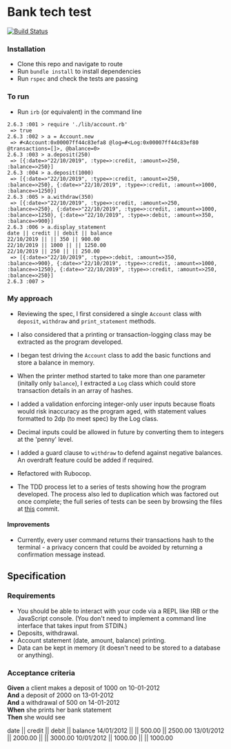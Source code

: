 # Bank tech test

[![Build Status](https://travis-ci.com/mikjw/bank-tech-test.svg?branch=master)](https://travis-ci.com/mikjw/bank-tech-test)
### Installation

* Clone this repo and navigate to route 
* Run `bundle install` to install dependencies
* Run `rspec` and check the tests are passing

### To run

* Run `irb` (or equivalent) in the command line
```
2.6.3 :001 > require './lib/account.rb'
 => true 
2.6.3 :002 > a = Account.new
 => #<Account:0x00007ff44c83efa8 @log=#<Log:0x00007ff44c83ef80 @transactions=[]>, @balance=0> 
2.6.3 :003 > a.deposit(250)
 => [{:date=>"22/10/2019", :type=>:credit, :amount=>250, :balance=>250}] 
2.6.3 :004 > a.deposit(1000)
 => [{:date=>"22/10/2019", :type=>:credit, :amount=>250, :balance=>250}, {:date=>"22/10/2019", :type=>:credit, :amount=>1000, :balance=>1250}] 
2.6.3 :005 > a.withdraw(350)
 => [{:date=>"22/10/2019", :type=>:credit, :amount=>250, :balance=>250}, {:date=>"22/10/2019", :type=>:credit, :amount=>1000, :balance=>1250}, {:date=>"22/10/2019", :type=>:debit, :amount=>350, :balance=>900}] 
2.6.3 :006 > a.display_statement
date || credit || debit || balance
22/10/2019 || || 350 || 900.00
22/10/2019 || 1000 || || 1250.00
22/10/2019 || 250 || || 250.00
 => [{:date=>"22/10/2019", :type=>:debit, :amount=>350, :balance=>900}, {:date=>"22/10/2019", :type=>:credit, :amount=>1000, :balance=>1250}, {:date=>"22/10/2019", :type=>:credit, :amount=>250, :balance=>250}] 
2.6.3 :007 > 
```


### My approach

* Reviewing the spec, I first considered a single `Account` class with `deposit`, `withdraw` and `print_statement` methods.
* I also considered that a printing or transaction-logging class may be extracted as the program developed. 
* I began test driving the `Account` class to add the basic functions and store a balance in memory.
* When the printer method started to take more than one parameter (initally only `balance`), I extracted a `Log` class which could store transaction details in an array of hashes.
* I added a validation enforcing integer-only user inputs because floats would risk inaccuracy as the program aged, with statement values formatted to 2dp (to meet spec) by the Log class. 
* Decimal inputs could be allowed in future by converting them to integers at the 'penny' level. 
* I added a guard clause to `withdraw` to defend against negative balances. An overdraft feature could be added if required. 
* Refactored with Rubocop.

* The TDD process let to a series of tests showing how the program developed. The process also led to duplication which was factored out once complete; the full series of tests can be seen by browsing the files at [this](https://github.com/mikjw/bank-tech-test/commit/caa7090bacdaa75c1f32069f6934a10e6e13df90) commit.

#### Improvements
* Currently, every user command returns their transactions hash to the terminal - a privacy concern that could be avoided by returning a confirmation message instead. 

## Specification

### Requirements

* You should be able to interact with your code via a REPL like IRB or the JavaScript console.  (You don't need to implement a command line interface that takes input from STDIN.)
* Deposits, withdrawal.
* Account statement (date, amount, balance) printing.
* Data can be kept in memory (it doesn't need to be stored to a database or anything).

### Acceptance criteria

**Given** a client makes a deposit of 1000 on 10-01-2012  
**And** a deposit of 2000 on 13-01-2012  
**And** a withdrawal of 500 on 14-01-2012  
**When** she prints her bank statement  
**Then** she would see

date || credit || debit || balance
14/01/2012 || || 500.00 || 2500.00
13/01/2012 || 2000.00 || || 3000.00
10/01/2012 || 1000.00 || || 1000.00
